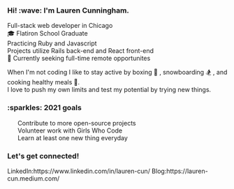 <h3> Hi! :wave: I'm Lauren Cunningham.</h3>

Full-stack web developer in Chicago <br/>
:mortar_board: Flatiron School Graduate <br/>
Practicing Ruby and Javascript <br/>
Projects utilize Rails back-end and React front-end <br/>
:mag_right: Currently seeking full-time remote opportunites <br/>

When I'm not coding I like to stay active by boxing 🥊 , snowboarding :snowboarder: , and cooking healthy meals :fork_and_knife:.<br/>
I love to push my own limits and test my potential by trying new things.

<h3>:sparkles: 2021 goals</h3>
<ol>
Contribute to more open-source projects <br/>
Volunteer work with Girls Who Code <br/>
Learn at least one new thing everyday <br/>
</ol>

<h3> Let's get connected! </h3>
LinkedIn:https://www.linkedin.com/in/lauren-cun/
Blog:https://lauren-cun.medium.com/
